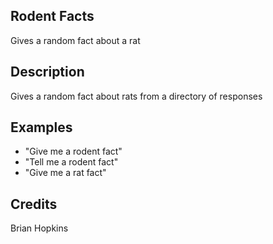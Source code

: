 ## Rodent Facts
Gives a random fact about a rat

## Description
Gives a random fact about rats from a directory of responses

## Examples
 - "Give me a rodent fact"
 - "Tell me a rodent fact"
 - "Give me a rat fact"


## Credits
Brian Hopkins


